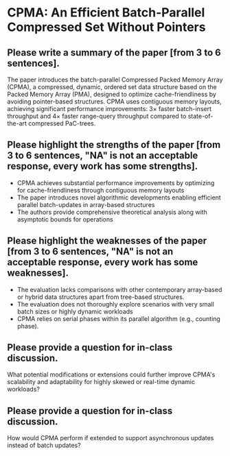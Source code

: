 # CPMA: An Efficient Batch-Parallel Compressed Set Without Pointers

## Please write a summary of the paper [from 3 to 6 sentences].
The paper introduces the batch-parallel Compressed Packed Memory Array (CPMA), a compressed, dynamic, ordered set data structure based on the Packed Memory Array (PMA), designed to optimize cache-friendliness by avoiding pointer-based structures. CPMA uses contiguous memory layouts, achieving significant performance improvements: 3× faster batch-insert throughput and 4× faster range-query throughput compared to state-of-the-art compressed PaC-trees.

## Please highlight the strengths of the paper [from 3 to 6 sentences, "NA" is not an acceptable response, every work has some strengths].
- CPMA achieves substantial performance improvements by optimizing for cache-friendliness through contiguous memory layouts
- The paper introduces novel algorithmic developments enabling efficient parallel batch-updates in array-based structures
- The authors provide comprehensive theoretical analysis along with asymptotic bounds for operations

## Please highlight the weaknesses of the paper [from 3 to 6 sentences, "NA" is not an acceptable response, every work has some weaknesses].
- The evaluation lacks comparisons with other contemporary array-based or hybrid data structures apart from tree-based structures.
- The evaluation does not thoroughly explore scenarios with very small batch sizes or highly dynamic workloads
- CPMA relies on serial phases within its parallel algorithm (e.g., counting phase).


## Please provide a question for in-class discussion.
What potential modifications or extensions could further improve CPMA's scalability and adaptability for highly skewed or real-time dynamic workloads?

## Please provide a question for in-class discussion.
How would CPMA perform if extended to support asynchronous updates instead of batch updates?


